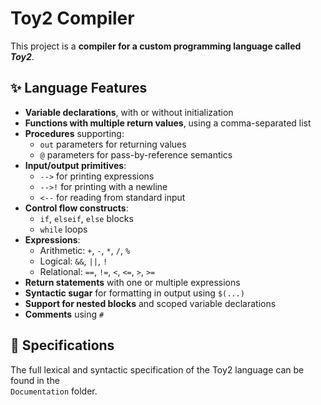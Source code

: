 # Toy2 Compiler

This project is a **compiler for a custom programming language called _Toy2_**.  

## ✨ Language Features
- **Variable declarations**, with or without initialization
- **Functions with multiple return values**, using a comma-separated list
- **Procedures** supporting:
  - `out` parameters for returning values
  - `@` parameters for pass-by-reference semantics
- **Input/output primitives**:
  - `-->` for printing expressions
  - `-->!` for printing with a newline
  - `<--` for reading from standard input
- **Control flow constructs**:
  - `if`, `elseif`, `else` blocks
  - `while` loops
- **Expressions**:
  - Arithmetic: `+`, `-`, `*`, `/`, `%`
  - Logical: `&&`, `||`, `!`
  - Relational: `==`, `!=`, `<`, `<=`, `>`, `>=`
- **Return statements** with one or multiple expressions
- **Syntactic sugar** for formatting in output using `$(...)`
- **Support for nested blocks** and scoped variable declarations
- **Comments** using `#`


## 📄 Specifications
The full lexical and syntactic specification of the Toy2 language can be found in the  
`Documentation` folder.

